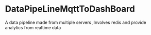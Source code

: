# DataPipeLineMqttToDashBoard
A data pipeline made from multiple servers ,Involves redis and provide analytics from realtime data 
